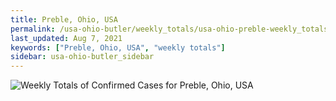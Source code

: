 ```yaml
---
title: Preble, Ohio, USA
permalink: /usa-ohio-butler/weekly_totals/usa-ohio-preble-weekly_totals.html
last_updated: Aug 7, 2021
keywords: ["Preble, Ohio, USA", "weekly totals"]
sidebar: usa-ohio-butler_sidebar
---
```


![Weekly Totals of Confirmed Cases for Preble, Ohio, USA](/covid_tracker/images/graphs/usa-ohio-preble-weekly_totals_graph.png)
